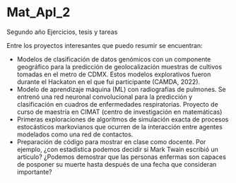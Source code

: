 # Mat_Apl_2
Segundo año
Ejercicios, tesis y tareas


Entre los proyectos interesantes que puedo resumir se encuentran: 

- Modelos de clasificación de datos genómicos con un componente geográfico para la predicción de geolocalización muestras de cultivos tomadas en el metro de CDMX. Estos modelos explorativos fueron durante el Hackaton en el que fui participante (CAMDA, 2022).
- Modelo de aprendizaje máquina (ML) con radiografías de pulmones. Se entrenó una red neuronal convolucional para la predicción y clasificación en cuadros de enfermedades respiratorias. Proyecto de curso de maestría en CIMAT (centro de investigación en matemáticas)
- Primeras exploraciones de algoritmos de simulación exacta de procesos estocásticos markovianos que ocurren de la interacción entre agentes modelados como una red de contactos. 
- Preparación de código para mostrar en clase como docente. Por ejemplo, ¿con estadística podemos decidir si Mark Twain escribió un artículo? ¿Podemos demostrar que las personas enfermas son capaces de posponer su muerte hasta después de una fecha que consideran importante?
